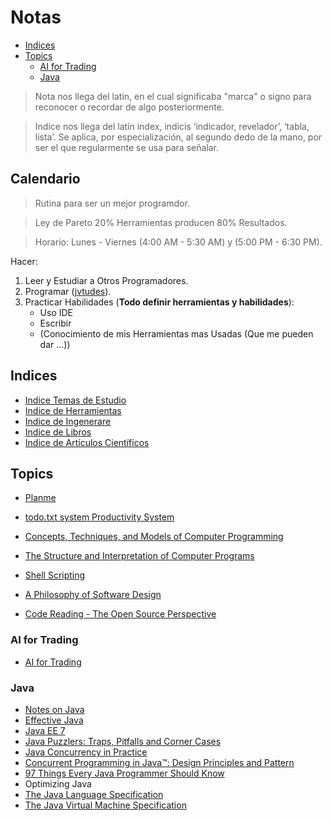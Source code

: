 # Notas

- [Indices](#indices) 
- [Topics](#topics)
  - [AI for Trading](#ai-for-trading)
  - [Java](#java)
  

> Nota nos llega del latin, en el cual significaba "marca" o signo para reconocer o recordar de algo posteriormente.

> Indice nos llega  del latín index, indicis ‘indicador, revelador’, ‘tabla, lista’. Se aplica, por especialización, al segundo dedo de la mano, por ser el que regularmente se usa para señalar.

## Calendario

> Rutina para ser un mejor programdor.

> Ley de Pareto 20% Herramientas producen 80% Resultados.

> Horario: Lunes - Viernes (4:00 AM - 5:30 AM) y (5:00 PM - 6:30 PM).

Hacer:
  1. Leer y Estudiar a Otros Programadores.
  2. Programar ([jvtudes](https://github.com/dbremont/jvtudes)).
  3. Practicar Habilidades (**Todo definir herramientas y habilidades**):
     - Uso IDE
     - Escribir
     - (Conocimiento de mis Herramientas mas Usadas (Que me pueden dar ...))
 
## Indices

- [Indice Temas de Estudio](https://colab.research.google.com/github/dbremont/Notas/blob/main/Indice%20de%20Temas%20de%20Estudio.ipynb)
- [Indice  de Herramientas](https://colab.research.google.com/github/dbremont/Notas/blob/main/Indice_de_Herramientas.ipynb)
- [Indice  de Ingenerare](https://colab.research.google.com/github/dbremont/Notas/blob/main/Indice_de_Ingenerare.ipynb)
- [Indice de Libros](https://colab.research.google.com/github/dbremont/Notas/blob/main/Indice%20de%20Libros.ipynb)
- [Indice de Artículos Científicos](https://colab.research.google.com/github/dbremont/Notas/blob/main/Indice%20de%20Art%C3%ADculos%20Cient%C3%ADficos.ipynb)


## Topics

- [Planme](https://colab.research.google.com/github/dbremont/Notas/blob/main/Ingenerare/Planme.ipynb)

- [todo.txt system Productivity System](https://colab.research.google.com/github/dbremont/Notas/blob/main/Ingenerare/todo.txt%20system%20Productivity%20System.ipynb)

- [Concepts, Techniques, and Models of Computer Programming](https://colab.research.google.com/github/dbremont/Notas/blob/main/Libros/Computacion/Concepts%2C%20Techniques%2C%20and%20Models%20of%20Computer%20Programming.ipynb)

- [The Structure and Interpretation of Computer Programs](https://colab.research.google.com/github/dbremont/Notas/blob/main/Libros/Computacion/The%20Structure%20and%20Interpretation%20of%20Computer%20Programs.ipynb)

- [Shell Scripting](https://colab.research.google.com/github/dbremont/Notas/blob/main/Libros/Computacion/Shell_Scripting.ipynb)

- [A Philosophy of Software Design](https://colab.research.google.com/github/dbremont/Notas/blob/main/Libros/Computacion/A%20Philosophy%20of%20Software%20Design.ipynb)

- [Code Reading - The Open Source Perspective](https://colab.research.google.com/github/dbremont/Notas/blob/main/Libros/Computacion/Code%20Reading%20-%20The%20Open%20Source%20Perspective.ipynb)


### AI for Trading
- [AI for Trading](https://colab.research.google.com/github/dbremont/Notas/blob/main/Ingenerare/AI_for_Trading.ipynb)

### Java

- [Notes on Java](https://colab.research.google.com/github/dbremont/Notas/blob/main/Herramientas/Java.ipynb)
- [Effective Java](https://colab.research.google.com/github/dbremont/Notas/blob/main/Libros/Computacion/Effective_Java.ipynb)
- [Java EE 7](https://colab.research.google.com/github/dbremont/Notas/blob/main/Libros/Computacion/Java_EE_8.ipynb)
- [Java Puzzlers: Traps, Pitfalls and Corner Cases](https://colab.research.google.com/github/dbremont/Notas/blob/main/Libros/Computacion/Java_Puzzlers_Traps%2C_Pitfalls_and_Corner_Cases.ipynb)
- [Java Concurrency in Practice](https://colab.research.google.com/github/dbremont/Notas/blob/main/Libros/Computacion/Java_Concurrency_in_Practice.ipynb)
- [Concurrent Programming in Java™: Design Principles and Pattern](https://colab.research.google.com/github/dbremont/Notas/blob/main/Libros/Computacion/Concurent_Programming_in_Java_Design_Principles_and_Patterns.ipynb)
- [97 Things Every Java Programmer Should Know](https://colab.research.google.com/github/dbremont/Notas/blob/main/Libros/Computacion/97_Things_Every_Java_Programmer_Should_Know.ipynb)
- Optimizing Java
- [The Java Language Specification](https://colab.research.google.com/github/dbremont/Notas/blob/main/Libros/Computacion/The_Java_Language_Specification.ipynb)
- [The Java Virtual Machine Specification](https://colab.research.google.com/github/dbremont/Notas/blob/main/Libros/Computacion/The_Java_Virtual_Machine_Specification.ipynb)
